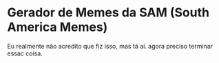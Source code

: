 # Gerador de Memes da SAM (South America Memes)
Eu realmente não acredito que fiz isso, mas tá aí.
agora preciso terminar essac coisa.
